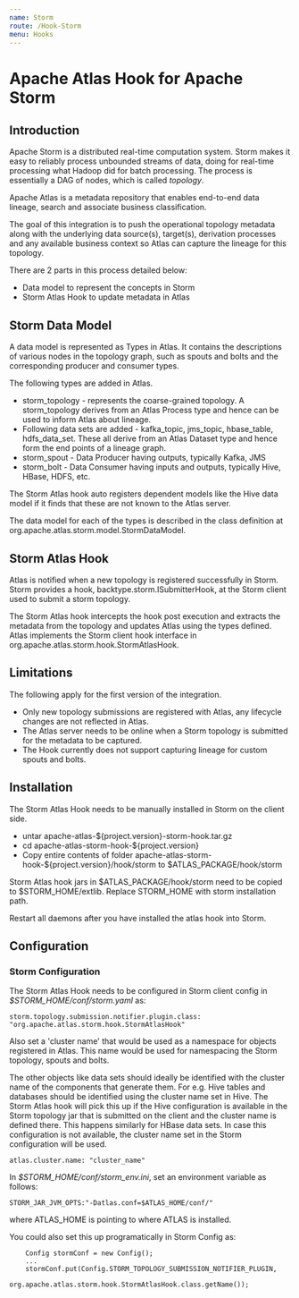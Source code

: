 ```yaml
---
name: Storm
route: /Hook-Storm
menu: Hooks
---
```


# Apache Atlas Hook for Apache Storm

## Introduction

Apache Storm is a distributed real-time computation system. Storm makes it
easy to reliably process unbounded streams of data, doing for real-time
processing what Hadoop did for batch processing. The process is essentially
a DAG of nodes, which is called *topology*.

Apache Atlas is a metadata repository that enables end-to-end data lineage,
search and associate business classification.

The goal of this integration is to push the operational topology
metadata along with the underlying data source(s), target(s), derivation
processes and any available business context so Atlas can capture the
lineage for this topology.

There are 2 parts in this process detailed below:
   * Data model to represent the concepts in Storm
   * Storm Atlas Hook to update metadata in Atlas


## Storm Data Model

A data model is represented as Types in Atlas. It contains the descriptions
of various nodes in the topology graph, such as spouts and bolts and the
corresponding producer and consumer types.

The following types are added in Atlas.

   * storm_topology - represents the coarse-grained topology. A storm_topology derives from an Atlas Process type and hence can be used to inform Atlas about lineage.
   * Following data sets are added - kafka_topic, jms_topic, hbase_table, hdfs_data_set. These all derive from an Atlas Dataset type and hence form the end points of a lineage graph.
   * storm_spout - Data Producer having outputs, typically Kafka, JMS
   * storm_bolt - Data Consumer having inputs and outputs, typically Hive, HBase, HDFS, etc.

The Storm Atlas hook auto registers dependent models like the Hive data model
if it finds that these are not known to the Atlas server.

The data model for each of the types is described in
the class definition at org.apache.atlas.storm.model.StormDataModel.

## Storm Atlas Hook

Atlas is notified when a new topology is registered successfully in
Storm. Storm provides a hook, backtype.storm.ISubmitterHook, at the Storm client used to
submit a storm topology.

The Storm Atlas hook intercepts the hook post execution and extracts the metadata from the
topology and updates Atlas using the types defined. Atlas implements the
Storm client hook interface in org.apache.atlas.storm.hook.StormAtlasHook.


## Limitations

The following apply for the first version of the integration.

   * Only new topology submissions are registered with Atlas, any lifecycle changes are not reflected in Atlas.
   * The Atlas server needs to be online when a Storm topology is submitted for the metadata to be captured.
   * The Hook currently does not support capturing lineage for custom spouts and bolts.


## Installation

The Storm Atlas Hook needs to be manually installed in Storm on the client side.
   * untar apache-atlas-${project.version}-storm-hook.tar.gz
   * cd apache-atlas-storm-hook-${project.version}
   * Copy entire contents of folder apache-atlas-storm-hook-${project.version}/hook/storm to $ATLAS_PACKAGE/hook/storm

Storm Atlas hook jars in $ATLAS_PACKAGE/hook/storm need to be copied to $STORM_HOME/extlib.
Replace STORM_HOME with storm installation path.

Restart all daemons after you have installed the atlas hook into Storm.


## Configuration

### Storm Configuration

The Storm Atlas Hook needs to be configured in Storm client config
in *$STORM_HOME/conf/storm.yaml* as:

```shell
storm.topology.submission.notifier.plugin.class: "org.apache.atlas.storm.hook.StormAtlasHook"
```

Also set a 'cluster name' that would be used as a namespace for objects registered in Atlas.
This name would be used for namespacing the Storm topology, spouts and bolts.

The other objects like data sets should ideally be identified with the cluster name of
the components that generate them. For e.g. Hive tables and databases should be
identified using the cluster name set in Hive. The Storm Atlas hook will pick this up
if the Hive configuration is available in the Storm topology jar that is submitted on
the client and the cluster name is defined there. This happens similarly for HBase
data sets. In case this configuration is not available, the cluster name set in the Storm
configuration will be used.

```shell
atlas.cluster.name: "cluster_name"
```

In *$STORM_HOME/conf/storm_env.ini*, set an environment variable as follows:

```shell
STORM_JAR_JVM_OPTS:"-Datlas.conf=$ATLAS_HOME/conf/"
```

where ATLAS_HOME is pointing to where ATLAS is installed.

You could also set this up programatically in Storm Config as:

```shell
    Config stormConf = new Config();
    ...
    stormConf.put(Config.STORM_TOPOLOGY_SUBMISSION_NOTIFIER_PLUGIN,
            org.apache.atlas.storm.hook.StormAtlasHook.class.getName());
```
